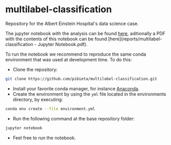 # multilabel-classification
Repository for the Albert Einstein Hospital's data science case.

The jupyter notebook with the analysis can be found [here](notebooks/multilabel-classification.ipynb), aditionally a PDF with the contents of this notebook can be found [here](reports/multilabel-classification - Jupyter Notebook.pdf).

To run the notebook we recommend to reproduce the same conda environment that was used at development time. To do this:
 * Clone the repository:
 ```bash
 git clone https://github.com/pibieta/multilabel-classification.git
 ```
 * Install your favorite conda manager, for instance [Anaconda](https://docs.anaconda.com/anaconda/install/).
 * Create the environment by using the `yml` file located in the environments directory, by executing:
 ```bash
 conda env create --file environment.yml
 ```
 * Run the following command at the base repository folder:
 ```bash
 jupyter notebook
 ```
 * Feel free to run the notebook.
